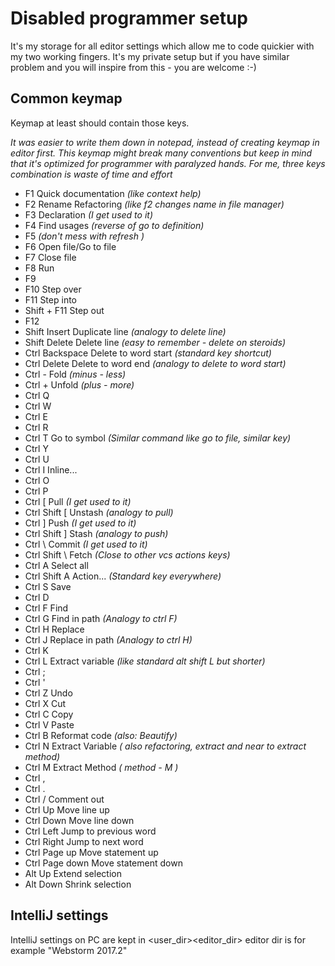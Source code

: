 # Disabled programmer setup
It's my storage for all editor settings which allow me to code quickier with my two working fingers.
It's my private setup but if you have similar problem and you will inspire from this - you are welcome :-)

## Common keymap
Keymap at least should contain those keys. 

*It was easier to write them down in notepad, instead of creating keymap in editor first. This keymap might break many conventions
but keep in mind that it's optimized for programmer with paralyzed hands. For me, three keys combination is waste of time and effort*

 * F1               Quick documentation *(like context help)*
 * F2               Rename Refactoring *(like f2 changes name in file manager)*
 * F3               Declaration *(I get used to it)*
 * F4               Find usages *(reverse of go to definition)*
 * F5               *(don't mess with refresh )*
 * F6               Open file/Go to file
 * F7               Close file
 * F8               Run
 * F9
 * F10              Step over
 * F11              Step into
 * Shift + F11      Step out
 * F12
 * Shift Insert     Duplicate line *(analogy to delete line)*
 * Shift Delete     Delete line *(easy to remember - delete on steroids)*
 * Ctrl Backspace   Delete to word start *(standard key shortcut)*
 * Ctrl Delete      Delete to word end *(analogy to delete to word start)*
 * Ctrl -           Fold *(minus - less)*
 * Ctrl +           Unfold *(plus - more)*
 * Ctrl Q           
 * Ctrl W
 * Ctrl E
 * Ctrl R           
 * Ctrl T           Go to symbol *(Similar command like go to file, similar key)*
 * Ctrl Y
 * Ctrl U
 * Ctrl I           Inline...
 * Ctrl O
 * Ctrl P
 * Ctrl \[          Pull *(I get used to it)*
 * Ctrl Shift \[    Unstash *(analogy to pull)*
 * Ctrl \]          Push *(I get used to it)*
 * Ctrl Shift \]    Stash *(analogy to push)*
 * Ctrl \\          Commit *(I get used to it)*
 * Ctrl Shift \\    Fetch *(Close to other vcs actions keys)*    
 * Ctrl A           Select all
 * Ctrl Shift A     Action... *(Standard key everywhere)*
 * Ctrl S           Save
 * Ctrl D           
 * Ctrl F           Find 
 * Ctrl G           Find in path *(Analogy to ctrl F)*
 * Ctrl H           Replace
 * Ctrl J           Replace in path *(Analogy to ctrl H)*
 * Ctrl K
 * Ctrl L           Extract variable *(like standard alt shift L but shorter)*
 * Ctrl ;
 * Ctrl '
 * Ctrl Z           Undo
 * Ctrl X           Cut
 * Ctrl C           Copy
 * Ctrl V           Paste
 * Ctrl B           Reformat code *(also: Beautify)*
 * Ctrl N           Extract Variable *( also refactoring, extract and near to extract method)*
 * Ctrl M           Extract Method *( method - M )*
 * Ctrl ,
 * Ctrl .
 * Ctrl /           Comment out
 * Ctrl Up          Move line up
 * Ctrl Down        Move line down
 * Ctrl Left        Jump to previous word
 * Ctrl Right       Jump to next word
 * Ctrl Page up     Move statement up
 * Ctrl Page down   Move statement down
 * Alt Up           Extend selection
 * Alt Down         Shrink selection

## IntelliJ settings
IntelliJ settings on PC are kept in <user_dir>\<editor_dir>
editor dir is for example "Webstorm 2017.2"

